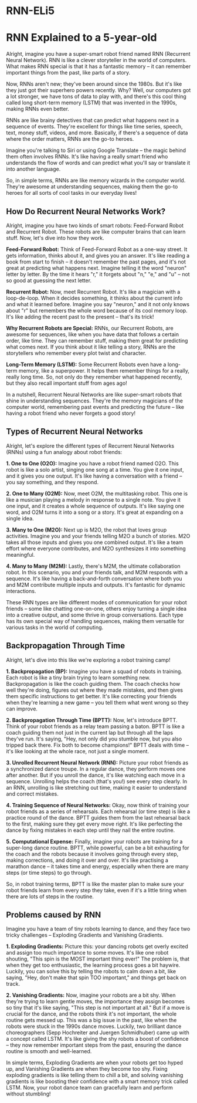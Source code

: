 # RNN-ELi5

# RNN Explained to a 5-year-old 

Alright, imagine you have a super-smart robot friend named RNN (Recurrent Neural Network). RNN is like a clever storyteller in the world of computers. What makes RNN special is that it has a fantastic memory – it can remember important things from the past, like parts of a story.

Now, RNNs aren't new; they've been around since the 1980s. But it's like they just got their superhero powers recently. Why? Well, our computers got a lot stronger, we have tons of data to play with, and there's this cool thing called long short-term memory (LSTM) that was invented in the 1990s, making RNNs even better.

RNNs are like brainy detectives that can predict what happens next in a sequence of events. They're excellent for things like time series, speech, text, money stuff, videos, and more. Basically, if there's a sequence of data where the order matters, RNNs are the go-to heroes.

Imagine you're talking to Siri or using Google Translate – the magic behind them often involves RNNs. It's like having a really smart friend who understands the flow of words and can predict what you'll say or translate it into another language.

So, in simple terms, RNNs are like memory wizards in the computer world. They're awesome at understanding sequences, making them the go-to heroes for all sorts of cool tasks in our everyday lives!


## How Do Recurrent Neural Networks Work?

Alright, imagine you have two kinds of smart robots: Feed-Forward Robot and Recurrent Robot. These robots are like computer brains that can learn stuff. Now, let's dive into how they work.

**Feed-Forward Robot:**
Think of Feed-Forward Robot as a one-way street. It gets information, thinks about it, and gives you an answer. It's like reading a book from start to finish – it doesn't remember the past pages, and it's not great at predicting what happens next. Imagine telling it the word "neuron" letter by letter. By the time it hears "r," it forgets about "n," "e," and "u" – not so good at guessing the next letter.

**Recurrent Robot:**
Now, meet Recurrent Robot. It's like a magician with a loop-de-loop. When it decides something, it thinks about the current info and what it learned before. Imagine you say "neuron," and it not only knows about "r" but remembers the whole word because of its cool memory loop. It's like adding the recent past to the present – that's its trick!

**Why Recurrent Robots are Special:**
RNNs, our Recurrent Robots, are awesome for sequences, like when you have data that follows a certain order, like time. They can remember stuff, making them great for predicting what comes next. If you think about it like telling a story, RNNs are the storytellers who remember every plot twist and character.

**Long-Term Memory (LSTM):**
Some Recurrent Robots even have a long-term memory, like a superpower. It helps them remember things for a really, really long time. So, not only do they remember what happened recently, but they also recall important stuff from ages ago!

In a nutshell, Recurrent Neural Networks are like super-smart robots that shine in understanding sequences. They're the memory magicians of the computer world, remembering past events and predicting the future – like having a robot friend who never forgets a good story!


## Types of Recurrent Neural Networks

Alright, let's explore the different types of Recurrent Neural Networks (RNNs) using a fun analogy about robot friends:

**1. One to One (O2O):**
Imagine you have a robot friend named O2O. This robot is like a solo artist, singing one song at a time. You give it one input, and it gives you one output. It's like having a conversation with a friend – you say something, and they respond.

**2. One to Many (O2M):**
Now, meet O2M, the multitasking robot. This one is like a musician playing a melody in response to a single note. You give it one input, and it creates a whole sequence of outputs. It's like saying one word, and O2M turns it into a song or a story. It's great at expanding on a single idea.

**3. Many to One (M2O):**
Next up is M2O, the robot that loves group activities. Imagine you and your friends telling M2O a bunch of stories. M2O takes all those inputs and gives you one combined output. It's like a team effort where everyone contributes, and M2O synthesizes it into something meaningful.

**4. Many to Many (M2M):**
Lastly, there's M2M, the ultimate collaboration robot. In this scenario, you and your friends talk, and M2M responds with a sequence. It's like having a back-and-forth conversation where both you and M2M contribute multiple inputs and outputs. It's fantastic for dynamic interactions.

These RNN types are like different modes of communication for your robot friends – some like chatting one-on-one, others enjoy turning a single idea into a creative output, and some thrive in group conversations. Each type has its own special way of handling sequences, making them versatile for various tasks in the world of computing.


## Backpropagation Through Time


Alright, let's dive into this like we're exploring a robot training camp!

**1. Backpropagation (BP):**
Imagine you have a squad of robots in training. Each robot is like a tiny brain trying to learn something new. Backpropagation is like the coach guiding them. The coach checks how well they're doing, figures out where they made mistakes, and then gives them specific instructions to get better. It's like correcting your friends when they're learning a new game – you tell them what went wrong so they can improve.

**2. Backpropagation Through Time (BPTT):**
Now, let's introduce BPTT. Think of your robot friends as a relay team passing a baton. BPTT is like a coach guiding them not just in the current lap but through all the laps they've run. It's saying, "Hey, not only did you stumble now, but you also tripped back there. Fix both to become champions!" BPTT deals with time – it's like looking at the whole race, not just a single moment.

**3. Unrolled Recurrent Neural Network (RNN):**
Picture your robot friends as a synchronized dance troupe. In a regular dance, they perform moves one after another. But if you unroll the dance, it's like watching each move in a sequence. Unrolling helps the coach (that's you!) see every step clearly. In an RNN, unrolling is like stretching out time, making it easier to understand and correct mistakes.

**4. Training Sequence of Neural Networks:**
Okay, now think of training your robot friends as a series of rehearsals. Each rehearsal (or time step) is like a practice round of the dance. BPTT guides them from the last rehearsal back to the first, making sure they get every move right. It's like perfecting the dance by fixing mistakes in each step until they nail the entire routine.

**5. Computational Expense:**
Finally, imagine your robots are training for a super-long dance routine. BPTT, while powerful, can be a bit exhausting for the coach and the robots because it involves going through every step, making corrections, and doing it over and over. It's like practising a marathon dance – it takes time and energy, especially when there are many steps (or time steps) to go through.

So, in robot training terms, BPTT is like the master plan to make sure your robot friends learn from every step they take, even if it's a little tiring when there are lots of steps in the routine.



## Problems caused by RNN

Imagine you have a team of tiny robots learning to dance, and they face two tricky challenges – Exploding Gradients and Vanishing Gradients.


**1. Exploding Gradients:**
Picture this: your dancing robots get overly excited and assign too much importance to some moves. It's like one robot shouting, "This spin is the MOST important thing ever!" The problem is, that when they get too enthusiastic, the learning process goes a bit haywire. Luckily, you can solve this by telling the robots to calm down a bit, like saying, "Hey, don't make that spin TOO important," and things get back on track.

**2. Vanishing Gradients:**
Now, imagine your robots are a bit shy. When they're trying to learn gentle moves, the importance they assign becomes so tiny that it's like saying, "This step is not important at all." But if a move is crucial for the dance, and the robots think it's not important, the whole routine gets messed up. This was a big issue in the past, like when the robots were stuck in the 1990s dance moves. Luckily, two brilliant dance choreographers (Sepp Hochreiter and Juergen Schmidhuber) came up with a concept called LSTM. It's like giving the shy robots a boost of confidence – they now remember important steps from the past, ensuring the dance routine is smooth and well-learned.

In simple terms, Exploding Gradients are when your robots get too hyped up, and Vanishing Gradients are when they become too shy. Fixing exploding gradients is like telling them to chill a bit, and solving vanishing gradients is like boosting their confidence with a smart memory trick called LSTM. Now, your robot dance team can gracefully learn and perform without stumbling!

